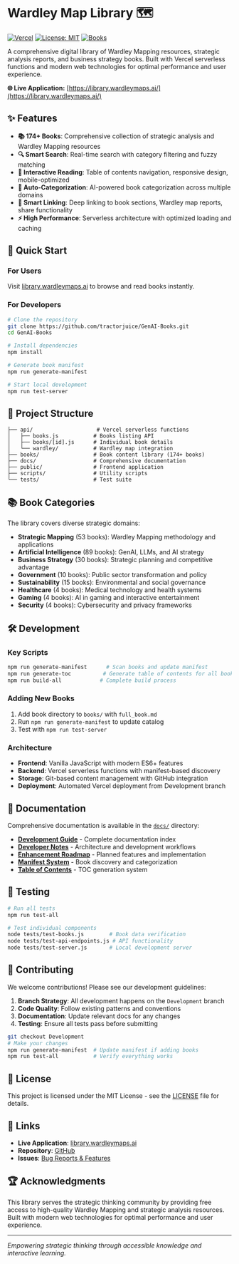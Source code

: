 # Wardley Map Library 🗺️

[![Vercel](https://img.shields.io/badge/Deployed%20on-Vercel-000000?style=flat&logo=vercel)](https://library.wardleymaps.ai/)
[![License: MIT](https://img.shields.io/badge/License-MIT-yellow.svg)](https://opensource.org/licenses/MIT)
[![Books](https://img.shields.io/badge/Books-174-blue.svg)](https://library.wardleymaps.ai/)

A comprehensive digital library of Wardley Mapping resources, strategic analysis reports, and business strategy books. Built with Vercel serverless functions and modern web technologies for optimal performance and user experience.

**🌐 Live Application:** [https://library.wardleymaps.ai/](https://library.wardleymaps.ai/)

## ✨ Features

- **📚 174+ Books**: Comprehensive collection of strategic analysis and Wardley Mapping resources
- **🔍 Smart Search**: Real-time search with category filtering and fuzzy matching
- **📖 Interactive Reading**: Table of contents navigation, responsive design, mobile-optimized
- **🎯 Auto-Categorization**: AI-powered book categorization across multiple domains
- **🔗 Smart Linking**: Deep linking to book sections, Wardley map reports, share functionality
- **⚡ High Performance**: Serverless architecture with optimized loading and caching

## 🚀 Quick Start

### For Users
Visit [library.wardleymaps.ai](https://library.wardleymaps.ai/) to browse and read books instantly.

### For Developers
```bash
# Clone the repository
git clone https://github.com/tractorjuice/GenAI-Books.git
cd GenAI-Books

# Install dependencies
npm install

# Generate book manifest
npm run generate-manifest

# Start local development
npm run test-server
```

## 📂 Project Structure

```
├── api/                    # Vercel serverless functions
│   ├── books.js           # Books listing API
│   ├── books/[id].js      # Individual book details
│   └── wardley/           # Wardley map integration
├── books/                 # Book content library (174+ books)
├── docs/                  # Comprehensive documentation
├── public/                # Frontend application
├── scripts/               # Utility scripts
└── tests/                 # Test suite
```

## 📚 Book Categories

The library covers diverse strategic domains:

- **Strategic Mapping** (53 books): Wardley Mapping methodology and applications
- **Artificial Intelligence** (89 books): GenAI, LLMs, and AI strategy
- **Business Strategy** (30 books): Strategic planning and competitive advantage  
- **Government** (10 books): Public sector transformation and policy
- **Sustainability** (15 books): Environmental and social governance
- **Healthcare** (4 books): Medical technology and health systems
- **Gaming** (4 books): AI in gaming and interactive entertainment
- **Security** (4 books): Cybersecurity and privacy frameworks

## 🛠️ Development

### Key Scripts
```bash
npm run generate-manifest      # Scan books and update manifest
npm run generate-toc          # Generate table of contents for all books
npm run build-all            # Complete build process
```

### Adding New Books
1. Add book directory to `books/` with `full_book.md`
2. Run `npm run generate-manifest` to update catalog
3. Test with `npm run test-server`

### Architecture
- **Frontend**: Vanilla JavaScript with modern ES6+ features
- **Backend**: Vercel serverless functions with manifest-based discovery
- **Storage**: Git-based content management with GitHub integration
- **Deployment**: Automated Vercel deployment from Development branch

## 📖 Documentation

Comprehensive documentation is available in the [`docs/`](./docs/) directory:

- **[Development Guide](./docs/README.md)** - Complete documentation index
- **[Developer Notes](./CLAUDE.md)** - Architecture and development workflows  
- **[Enhancement Roadmap](./docs/ENHANCEMENTS.md)** - Planned features and implementation
- **[Manifest System](./docs/MANIFEST.md)** - Book discovery and categorization
- **[Table of Contents](./docs/TABLE_OF_CONTENTS.md)** - TOC generation system

## 🧪 Testing

```bash
# Run all tests
npm run test-all

# Test individual components
node tests/test-books.js        # Book data verification
node tests/test-api-endpoints.js # API functionality
node tests/test-server.js       # Local development server
```

## 🤝 Contributing

We welcome contributions! Please see our development guidelines:

1. **Branch Strategy**: All development happens on the `Development` branch
2. **Code Quality**: Follow existing patterns and conventions
3. **Documentation**: Update relevant docs for any changes
4. **Testing**: Ensure all tests pass before submitting

```bash
git checkout Development
# Make your changes
npm run generate-manifest  # Update manifest if adding books
npm run test-all           # Verify everything works
```

## 📄 License

This project is licensed under the MIT License - see the [LICENSE](LICENSE) file for details.

## 🔗 Links

- **Live Application**: [library.wardleymaps.ai](https://library.wardleymaps.ai/)
- **Repository**: [GitHub](https://github.com/tractorjuice/GenAI-Books)
- **Issues**: [Bug Reports & Features](https://github.com/tractorjuice/GenAI-Books/issues)

## 🏆 Acknowledgments

This library serves the strategic thinking community by providing free access to high-quality Wardley Mapping and strategic analysis resources. Built with modern web technologies for optimal performance and user experience.

---

*Empowering strategic thinking through accessible knowledge and interactive learning.*